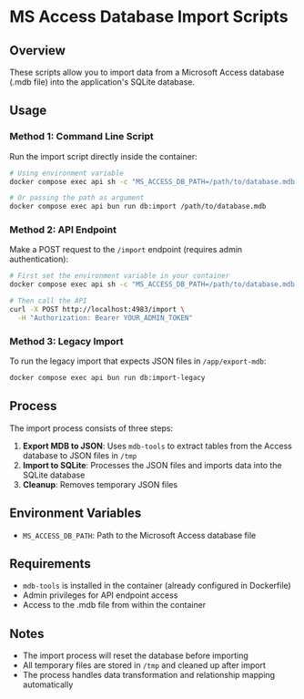 # MS Access Database Import Scripts

## Overview

These scripts allow you to import data from a Microsoft Access database (.mdb file) into the application's SQLite database.

## Usage

### Method 1: Command Line Script

Run the import script directly inside the container:

```bash
# Using environment variable
docker compose exec api sh -c "MS_ACCESS_DB_PATH=/path/to/database.mdb bun run db:import"

# Or passing the path as argument
docker compose exec api bun run db:import /path/to/database.mdb
```

### Method 2: API Endpoint

Make a POST request to the `/import` endpoint (requires admin authentication):

```bash
# First set the environment variable in your container
docker compose exec api sh -c "MS_ACCESS_DB_PATH=/path/to/database.mdb bun run start"

# Then call the API
curl -X POST http://localhost:4983/import \
  -H "Authorization: Bearer YOUR_ADMIN_TOKEN"
```

### Method 3: Legacy Import

To run the legacy import that expects JSON files in `/app/export-mdb`:

```bash
docker compose exec api bun run db:import-legacy
```

## Process

The import process consists of three steps:

1. **Export MDB to JSON**: Uses `mdb-tools` to extract tables from the Access database to JSON files in `/tmp`
2. **Import to SQLite**: Processes the JSON files and imports data into the SQLite database
3. **Cleanup**: Removes temporary JSON files

## Environment Variables

- `MS_ACCESS_DB_PATH`: Path to the Microsoft Access database file

## Requirements

- `mdb-tools` is installed in the container (already configured in Dockerfile)
- Admin privileges for API endpoint access
- Access to the .mdb file from within the container

## Notes

- The import process will reset the database before importing
- All temporary files are stored in `/tmp` and cleaned up after import
- The process handles data transformation and relationship mapping automatically